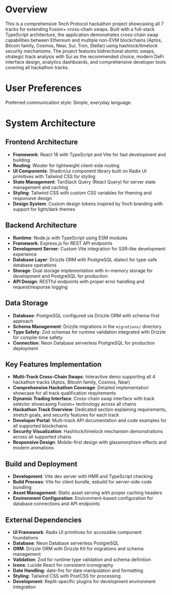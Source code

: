 # Overview

This is a comprehensive 1inch Protocol hackathon project showcasing all 7 tracks for extending Fusion+ cross-chain swaps. Built with a full-stack TypeScript architecture, the application demonstrates cross-chain swap capabilities between Ethereum and multiple non-EVM blockchains (Aptos, Bitcoin family, Cosmos, Near, Sui, Tron, Stellar) using hashlock/timelock security mechanisms. The project features bidirectional atomic swaps, strategic track analysis with Sui as the recommended choice, modern DeFi interface design, analytics dashboards, and comprehensive developer tools covering all hackathon tracks.

# User Preferences

Preferred communication style: Simple, everyday language.

# System Architecture

## Frontend Architecture
- **Framework**: React 18 with TypeScript and Vite for fast development and building
- **Routing**: Wouter for lightweight client-side routing
- **UI Components**: Shadcn/ui component library built on Radix UI primitives with Tailwind CSS for styling
- **State Management**: TanStack Query (React Query) for server state management and caching
- **Styling**: Tailwind CSS with custom CSS variables for theming and responsive design
- **Design System**: Custom design tokens inspired by 1inch branding with support for light/dark themes

## Backend Architecture
- **Runtime**: Node.js with TypeScript using ESM modules
- **Framework**: Express.js for REST API endpoints
- **Development Server**: Custom Vite integration for SSR-like development experience
- **Database Layer**: Drizzle ORM with PostgreSQL dialect for type-safe database operations
- **Storage**: Dual storage implementation with in-memory storage for development and PostgreSQL for production
- **API Design**: RESTful endpoints with proper error handling and request/response logging

## Data Storage
- **Database**: PostgreSQL configured via Drizzle ORM with schema-first approach
- **Schema Management**: Drizzle migrations in the `migrations/` directory
- **Type Safety**: Zod schemas for runtime validation integrated with Drizzle for compile-time safety
- **Connection**: Neon Database serverless PostgreSQL for production deployment

## Key Features Implementation
- **Multi-Track Cross-Chain Swaps**: Interactive demo supporting all 4 hackathon tracks (Aptos, Bitcoin family, Cosmos, Near)
- **Comprehensive Hackathon Coverage**: Detailed implementation showcase for all track qualification requirements
- **Dynamic Trading Interface**: Cross-chain swap interface with track selector showcasing Fusion+ technology across all chains
- **Hackathon Track Overview**: Dedicated section explaining requirements, stretch goals, and security features for each track
- **Developer Portal**: Multi-track API documentation and code examples for all supported blockchains
- **Security Visualization**: Hashlock/timelock mechanism demonstrations across all supported chains
- **Responsive Design**: Mobile-first design with glassmorphism effects and modern animations

## Build and Deployment
- **Development**: Vite dev server with HMR and TypeScript checking
- **Build Process**: Vite for client bundle, esbuild for server-side code bundling
- **Asset Management**: Static asset serving with proper caching headers
- **Environment Configuration**: Environment-based configuration for database connections and API endpoints

## External Dependencies

- **UI Framework**: Radix UI primitives for accessible component foundations
- **Database**: Neon Database serverless PostgreSQL
- **ORM**: Drizzle ORM with Drizzle Kit for migrations and schema management
- **Validation**: Zod for runtime type validation and schema definition
- **Icons**: Lucide React for consistent iconography
- **Date Handling**: date-fns for date manipulation and formatting
- **Styling**: Tailwind CSS with PostCSS for processing
- **Development**: Replit-specific plugins for development environment integration